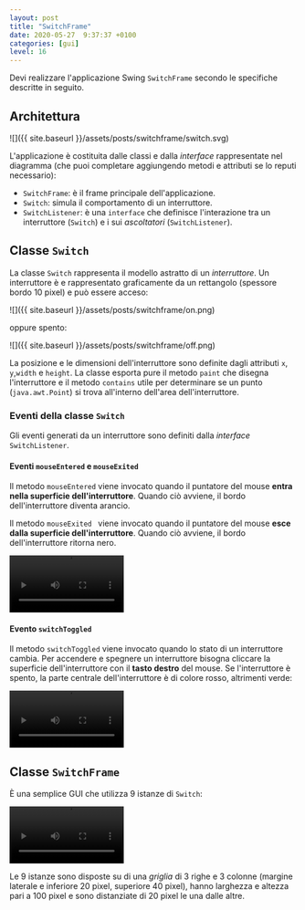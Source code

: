 ```yaml
---
layout: post
title: "SwitchFrame"
date: 2020-05-27  9:37:37 +0100
categories: [gui]
level: 16
---
```



Devi realizzare l'applicazione Swing `SwitchFrame` secondo le specifiche descritte in seguito. 

## Architettura

![]({{ site.baseurl }}/assets/posts/switchframe/switch.svg)


L'applicazione è costituita dalle classi e dalla *interface* rappresentate nel diagramma (che puoi completare aggiungendo metodi e attributi se lo reputi necessario):

- `SwitchFrame`: è il frame principale dell'applicazione.
- `Switch`: simula il comportamento di un interruttore.
- `SwitchListener`: è una `interface` che definisce l'interazione tra un interruttore (`Switch`) e i sui *ascoltatori* (`SwitchListener`).

## Classe `Switch`

La classe `Switch` rappresenta il modello astratto di un *interruttore*. Un interruttore è e rappresentato graficamente da un rettangolo (spessore bordo 10 pixel) e può essere acceso:

![]({{ site.baseurl }}/assets/posts/switchframe/on.png)


oppure spento:


![]({{ site.baseurl }}/assets/posts/switchframe/off.png)


La posizione e le dimensioni dell'interruttore sono definite dagli attributi `x`, `y`,`width` e `height`. La classe esporta pure il metodo `paint` che disegna l'interruttore e il metodo `contains` utile per determinare se un punto (`java.awt.Point`) si trova all'interno dell'area dell'interruttore.

### Eventi della classe `Switch`

Gli eventi generati da un interruttore sono definiti dalla *interface* `SwitchListener`.

#### Eventi `mouseEntered` e `mouseExited`
Il metodo `mouseEntered` viene invocato quando il puntatore del mouse **entra nella superficie dell'interruttore**. Quando ciò avviene, il bordo dell'interruttore diventa arancio.


Il metodo `mouseExited ` viene invocato quando il puntatore del mouse **esce dalla superficie dell'interruttore**. Quando ciò avviene, il bordo dell'interruttore ritorna nero.

<video controls="controls" width="200" name="Video Name" src="{{ site.baseurl }}/assets/posts/switchframe/over.mp4"></video>

#### Evento `switchToggled`
Il metodo `switchToggled` viene invocato quando lo stato di un interruttore cambia. Per accendere e spegnere un interruttore bisogna cliccare la superficie dell'interruttore con il **tasto destro** del mouse. Se l'interruttore è spento, la parte centrale dell'interruttore è di colore rosso, altrimenti verde:

<video controls="controls" width="200" name="Video Name" src="{{ site.baseurl }}/assets/posts/switchframe/onoff.mp4"></video>


## Classe `SwitchFrame`

È una semplice GUI che utilizza 9 istanze di `Switch`:

<video controls="controls" width="200" name="Video Name" src="{{ site.baseurl }}/assets/posts/switchframe/switchframe.mp4"></video>

Le 9 istanze sono disposte su di una *griglia* di 3 righe e 3 colonne (margine laterale e inferiore 20 pixel, superiore 40 pixel), hanno larghezza e altezza pari a 100 pixel e sono distanziate di 20 pixel le una dalle altre.

